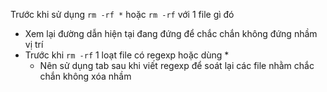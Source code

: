 Trước khi sử dụng ``rm -rf *`` hoặc ``rm -rf`` với 1 file gì đó

- Xem lại đường dẫn hiện tại đang đứng để chắc chắn không đứng nhầm vị trí
- Trước khi ``rm -rf`` 1 loạt file có regexp hoặc dùng *
    - Nên sử dụng tab sau khi viết regexp để soát lại các file nhằm chắc chắn không xóa nhầm
